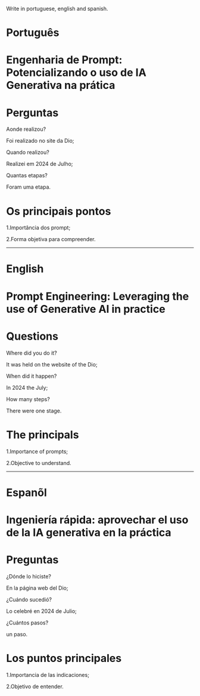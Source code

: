Write in portuguese, english and spanish.

#  Português

# Engenharia de Prompt: Potencializando o uso de IA Generativa na prática



# Perguntas

Aonde realizou?

Foi realizado no site da Dio;

Quando realizou?

Realizei em 2024 de Julho;

Quantas etapas?

Foram uma etapa.

# Os principais pontos

1.Importância  dos prompt;

2.Forma objetiva para compreender.

--------------------------------------------------------------------------------------------------------------------------------

# English

#  Prompt Engineering: Leveraging the use of Generative AI in practice

# Questions

Where did you do it?

It was held on the website of the Dio; 

When did it happen?

In 2024 the July;

How many steps?

There were one stage.

# The principals

1.Importance of prompts;

2.Objective to understand.


--------------------------------------------------------------------------------------------------------------------------------

# Espanõl

# Ingeniería rápida: aprovechar el uso de la IA generativa en la práctica

# Preguntas

¿Dónde lo hiciste?

En la página web del Dio;

¿Cuándo sucedió?

Lo celebré en 2024 de Julio;

¿Cuántos pasos?

un paso.

# Los puntos principales

1.Importancia de las indicaciones;

2.Objetivo de entender.


